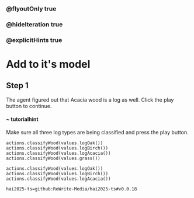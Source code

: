 ### @flyoutOnly true
### @hideIteration true
### @explicitHints true

# Add to it's model

## Step 1
The agent figured out that Acacia wood is a log as well. Click the play button to continue.

#### ~ tutorialhint 
Make sure all three log types are being classified and press the play button.

```ghost
actions.classifyWood(values.logOak())
actions.classifyWood(values.logBirch()) 
actions.classifyWood(values.logAcacia()) 
actions.classifyWood(values.grass()) 
```
```template
actions.classifyWood(values.logOak())
actions.classifyWood(values.logBirch())
actions.classifyWood(values.logAcacia())
```
```package
hai2025-ts=github:ReWrite-Media/hai2025-ts#v0.0.18
```
